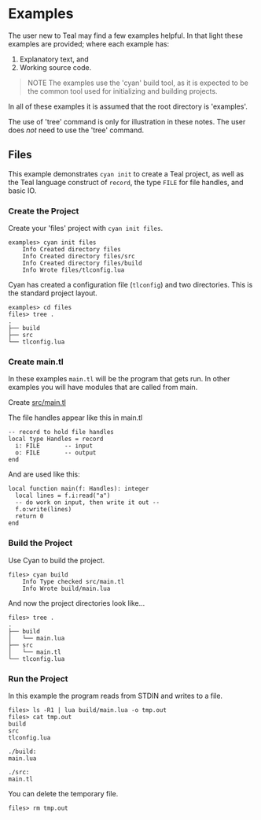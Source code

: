 # Examples

The user new to Teal may find a few examples helpful.  In that light these
examples are provided; where each example has:

1. Explanatory text, and
2. Working source code.

>  NOTE  The examples use the 'cyan' build tool, as it is expected to be the
>        common tool used for initializing and building projects.

In all of these examples it is assumed that the root directory is 'examples'.

The use of 'tree' command is only for illustration in these notes. The user does
*not* need to use the 'tree' command.

## Files

This example demonstrates `cyan init` to create a Teal project, as well as the
Teal language construct of `record`, the type `FILE` for file handles, and
basic IO.

### Create the Project

Create your 'files' project with `cyan init files`.

```
examples> cyan init files
    Info Created directory files
    Info Created directory files/src
    Info Created directory files/build
    Info Wrote files/tlconfig.lua
```

Cyan has created a configuration file (`tlconfig`) and two directories. This
is the standard project layout.

```
examples> cd files
files> tree .
.
├── build
├── src
└── tlconfig.lua
```

### Create main.tl

In these examples `main.tl` will be the program that gets run. In other
examples you will have modules that are called from main.

Create [src/main.tl](files/src/main.tl)

The file handles appear like this in main.tl

```
-- record to hold file handles
local type Handles = record
  i: FILE       -- input
  o: FILE       -- output
end
```

And are used like this:
```
local function main(f: Handles): integer
  local lines = f.i:read("a")
  -- do work on input, then write it out --
  f.o:write(lines)
  return 0
end
```

### Build the Project

Use Cyan to build the project.

```
files> cyan build
    Info Type checked src/main.tl
    Info Wrote build/main.lua
```

And now the project directories look like...

```
files> tree .
.
├── build
│   └── main.lua
├── src
│   └── main.tl
└── tlconfig.lua
```

### Run the Project

In this example the program reads from STDIN and writes to a file.

```
files> ls -R1 | lua build/main.lua -o tmp.out
files> cat tmp.out
build
src
tlconfig.lua

./build:
main.lua

./src:
main.tl
```

You can delete the temporary file.

```
files> rm tmp.out
```

